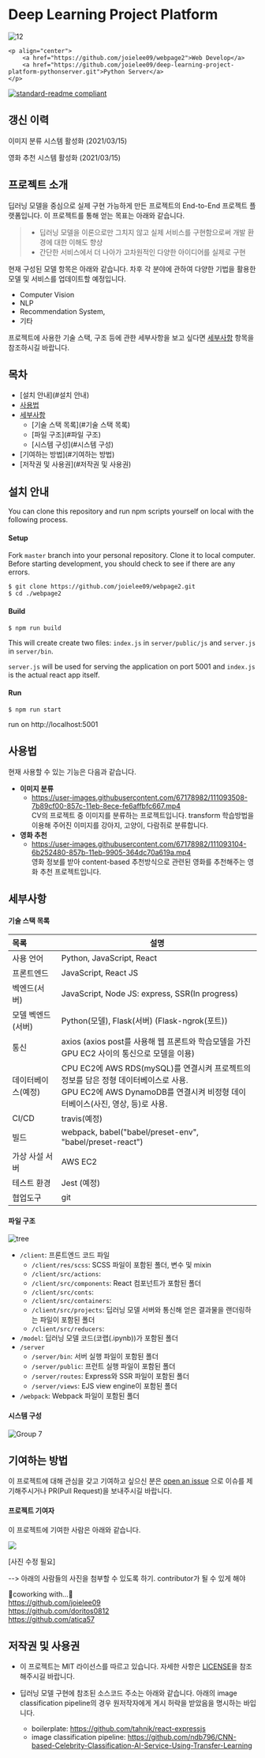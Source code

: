 # Deep Learning Project Platform

![12](https://user-images.githubusercontent.com/67178982/111092523-a45c9500-8579-11eb-8e5a-f8423ca24d38.PNG)

```
<p align="center">
	<a href="https://github.com/joielee09/webpage2">Web Develop</a>  
	<a href="https://github.com/joielee09/deep-learning-project-platform-pythonserver.git">Python Server</a>  
</p>
```

[![standard-readme compliant](https://img.shields.io/badge/readme%20style-standard-brightgreen.svg?style=flat-square)](https://github.com/RichardLitt/standard-readme)



## 갱신 이력

이미지 분류 시스템 활성화 (2021/03/15)

영화 추천 시스템 활성화 (2021/03/15)





## 프로젝트 소개

딥러닝 모델을 중심으로 실제 구현 가능하게 만든 프로젝트의 End-to-End 프로젝트 플랫폼입니다. 이 프로젝트를 통해 얻는 목표는 아래와 같습니다.

> * 딥러닝 모델을 이론으로만 그치지 않고 실제 서비스를 구현함으로써 개발 환경에 대한 이해도 향상
> * 간단한 서비스에서 더 나아가 고차원적인 다양한 아이디어를 실제로 구현

현재 구성된 모델 항목은 아래와 같습니다. 차후 각 분야에 관하여 다양한 기법을 활용한 모델 및 서비스를 업데이트할 예정입니다.

* Computer Vision
* NLP
* Recommendation System,
* 기타

프로젝트에 사용한 기술 스택, 구조 등에 관한 세부사항을 보고 싶다면 [세부사항](#세부사항) 항목을 참조하시길 바랍니다.





## 목차

* [설치 안내](#설치 안내)
* [사용법](#사용법)
* [세부사항](#세부사항)
  * [기술 스택 목록](#기술 스택 목록)
  * [파일 구조](#파일 구조)
  * [시스템 구성](#시스템 구성)
* [기여하는 방법](#기여하는 방법)
* [저작권 및 사용권](#저작권 및 사용권)





## 설치 안내

You can clone this repository and run npm scripts yourself on local with the following process.



#### Setup

Fork `master` branch into your personal repository. Clone it to local computer. Before starting development, you should check to see if there are any errors.

```
$ git clone https://github.com/joielee09/webpage2.git 
$ cd ./webpage2 
```



#### Build

```
$ npm run build
```


This will create create two files: `index.js` in `server/public/js` and `server.js` in `server/bin`. 

`server.js` will be used for serving the application on port 5001 and `index.js` is the actual react app itself.



#### Run

```
$ npm run start 
```


run on http://localhost:5001 





## 사용법

현재 사용할 수 있는 기능은 다음과 같습니다. 

* **이미지 분류**
  * https://user-images.githubusercontent.com/67178982/111093508-7b89cf00-857c-11eb-8ece-fe6affbfc667.mp4 <br>
    CV의 프로젝트 중 이미지를 분류하는 프로젝트입니다. transform 학습방법을 이용해 주어진 이미지를 강아지, 고양이, 다람쥐로 분류합니다.
* **영화 추천**
  * https://user-images.githubusercontent.com/67178982/111093104-6b252480-857b-11eb-9905-364dc70a619a.mp4 <br>
    영화 정보를 받아 content-based 추천방식으로 관련된 영화를 추천해주는 영화 추천 프로젝트입니다.





## 세부사항

#### 기술 스택 목록

| 목록               | 설명                                                         |
| :----------------- | ------------------------------------------------------------ |
| 사용 언어          | Python, JavaScript, React                                    |
| 프론트엔드         | JavaScript, React JS                                         |
| 벡엔드(서버)       | JavaScript, Node JS: express, SSR(In progress)               |
| 모델 벡엔드(서버)  | Python(모델), Flask(서버) (Flask-ngrok(포트))                |
| 통신               | axios (axios post를 사용해 웹 프론트와 학습모델을 가진 GPU EC2 사이의 통신으로 모델을 이용) |
| 데이터베이스(예정) | CPU EC2에 AWS RDS(mySQL)를 연결시켜 프로젝트의 정보를 담은 정형 데이터베이스로 사용. <br />GPU EC2에 AWS DynamoDB를 연결시켜 비정형 데이터베이스(사진, 영상, 등)로 사용. |
| CI/CD              | travis(예정)                                                 |
| 빌드               | webpack, babel("babel/preset-env", "babel/preset-react")     |
| 가상 사설 서버     | AWS EC2                                                      |
| 테스트 환경        | Jest (예정)                                                  |
| 협업도구           | git                                                          |



#### 파일 구조

![tree](https://user-images.githubusercontent.com/67178982/111092725-3369ad00-857a-11eb-93d4-d736fe8e5206.png)

- `/client`: 프론트엔드 코드 파일
  - `/client/res/scss`: SCSS 파일이 포함된 폴더, 변수 및 mixin
  - `/client/src/actions`:
  - `/client/src/components`: React 컴포넌트가 포함된 폴더
  - `/client/src/conts`: 
  - `/client/src/containers`:
  - `/client/src/projects`: 딥러닝 모델 서버와 통신해 얻은 결과물을 랜더링하는 파일이 포함된 폴더
  - `/client/src/reducers`: 
- `/model`: 딥러닝 모델 코드(코랩(.ipynb))가 포함된 폴더 
- `/server` 
  - `/server/bin`: 서버 실행 파일이 포함된 폴더
  - `/server/public`: 프런트 실행 파일이 포함된 폴더
  - `/server/routes`: Express와 SSR 파일이 포함된 폴더
  - `/server/views`: EJS view engine이 포함된 폴더
- `/webpack`: Webpack 파일이 포함된 폴더



#### 시스템 구성

![Group 7](https://user-images.githubusercontent.com/67178982/111092921-d28ea480-857a-11eb-9714-ee8584a00216.png)





## 기여하는 방법

이 프로젝트에 대해 관심을 갖고 기여하고 싶으신 분은 [open an issue](https://github.com/joielee09/deep-learning-project-platform/issues) 으로 이슈를 제기해주시거나 PR(Pull Request)을 보내주시길 바랍니다. 



#### 프로젝트 기여자

이 프로젝트에 기여한 사람은 아래와 같습니다.

<a href="https://github.com/joielee09/deep-learning-project-platform/graphs/contributors"><img src="https://opencollective.com/standard-readme/contributors.svg?width=890&button=false" />

</a>

[사진 수정 필요]

--> 아래의 사람들의 사진을 첨부할 수 있도록 하기. contributor가 될 수 있게 해야

🙌coworking with...🙌 <br>
https://github.com/joielee09 <br>
https://github.com/doritos0812 <br>
https://github.com/atica57 <br>





## 저작권 및 사용권

* 이 프로젝트는 MIT 라이선스를 따르고 있습니다. 자세한 사항은 [LICENSE](./LICENSE)을 참조해주시길 바랍니다.

* 딥러닝 모델 구현에 참조된 소스코드 주소는 아래와 같습니다. 아래의 image classification pipeline의 경우 원저작자에게 게시 허락을 받았음을 명시하는 바입니다.
  - boilerplate: https://github.com/tahnik/react-expressjs
  - image classification pipeline: https://github.com/ndb796/CNN-based-Celebrity-Classification-AI-Service-Using-Transfer-Learning

